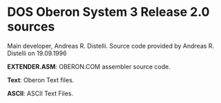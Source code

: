 # DOS Oberon System 3 Release 2.0 sources

Main developer, Andreas R. Distelli. Source code provided by Andreas R. Distelli on 19.09.1996

**EXTENDER.ASM**: OBERON.COM assembler source code.

**Text**: Oberon Text files.

**ASCII**: ASCII Text Files.
